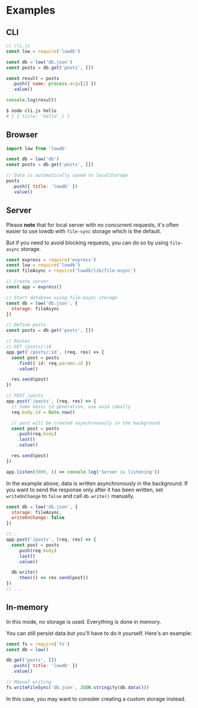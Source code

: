 # Examples

## CLI

```js
// cli.js
const low = require('lowdb')

const db = low('db.json')
const posts = db.get('posts', [])

const result = posts
  .push({ name: process.argv[2] })
  .value()

console.log(result)
```

```sh
$ node cli.js hello
# [ { title: 'hello' } ]
```

## Browser

```js
import low from 'lowdb'

const db = low('db')
const posts = db.get('posts', [])

// Data is automatically saved to localStorage
posts
  .push({ title: 'lowdb' })
  .value()
```

## Server

Please __note__ that for local server with no concurrent requests, it's often easier to use lowdb with `file-sync` storage which is the default.

But if you need to avoid blocking requests, you can do so by using `file-async` storage.

```js
const express = require('express')
const low = require('lowdb')
const fileAsync = require('lowdb/lib/file-async')

// Create server
const app = express()

// Start database using file-async storage
const db = low('db.json', {
  storage: fileAsync
})

// Define posts
const posts = db.get('posts', [])

// Routes
// GET /posts/:id
app.get('/posts/:id', (req, res) => {
  const post = posts
    .find({ id: req.params.id })
    .value()

  res.send(post)
})

// POST /posts
app.post('/posts', (req, res) => {
  // Some basic id generation, use uuid ideally
  req.body.id = Date.now()

  // post will be created asynchronously in the background
  const post = posts
    .push(req.body)
    .last()
    .value()

  res.send(post)
})

app.listen(3000, () => console.log('Server is listening'))
```

In the example above, data is written asynchronously in the background. If you want to send the response only after it has been written, set `writeOnChange` to `false` and call `db.write()` manually.

```js
const db = low('db.json', {
  storage: fileAsync,
  writeOnChange: false
})

//...
app.post('/posts', (req, res) => {
  const post = posts
    .push(req.body)
    .last()
    .value()

  db.write()
    .then(() => res.send(post))
})
// ...
```

## In-memory

In this mode, no storage is used. Everything is done in memory.

You can still persist data but you'll have to do it yourself. Here's an example:

```js
const fs = require('fs')
const db = low()

db.get('posts', [])
  .push({ title: 'lowdb' })
  .value()

// Manual writing
fs.writeFileSync('db.json', JSON.stringify(db.data()))
```

In this case, you may want to consider creating a custom storage instead.
